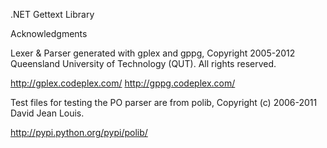 .NET Gettext Library


Acknowledgments

Lexer & Parser generated with gplex and gppg, Copyright 2005-2012 Queensland University of Technology (QUT). All rights reserved.

http://gplex.codeplex.com/
http://gppg.codeplex.com/

Test files for testing the PO parser are from polib, Copyright (c) 2006-2011 David Jean Louis.

http://pypi.python.org/pypi/polib/